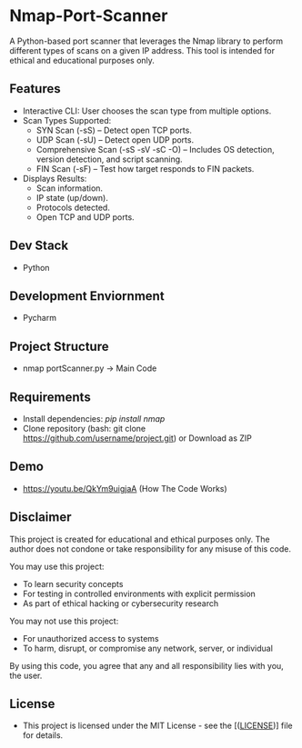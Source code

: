 # Nmap-Port-Scanner
A Python-based port scanner that leverages the Nmap library to perform different types of scans on a given IP address. This tool is intended for ethical and educational purposes only.

## Features
* Interactive CLI: User chooses the scan type from multiple options.
* Scan Types Supported:
  * SYN Scan (-sS) – Detect open TCP ports.
  * UDP Scan (-sU) – Detect open UDP ports.
  * Comprehensive Scan (-sS -sV -sC -O) – Includes OS detection, version detection, and script scanning.
  * FIN Scan (-sF) – Test how target responds to FIN packets.
* Displays Results:
  * Scan information.
  * IP state (up/down).
  * Protocols detected.
  * Open TCP and UDP ports.

## Dev Stack
 * Python

## Development Enviornment
* Pycharm

## Project Structure
* nmap portScanner.py -> Main Code

## Requirements
* Install dependencies: *pip install nmap*
* Clone repository (bash: git clone https://github.com/username/project.git) or Download as ZIP

## Demo
* https://youtu.be/QkYm9uigjaA (How The Code Works)

## Disclaimer
This project is created for educational and ethical purposes only.
The author does not condone or take responsibility for any misuse of this code.

You may use this project:

* To learn security concepts
* For testing in controlled environments with explicit permission
* As part of ethical hacking or cybersecurity research

You may not use this project:

* For unauthorized access to systems
* To harm, disrupt, or compromise any network, server, or individual

By using this code, you agree that any and all responsibility lies with you, the user.

## License
* This project is licensed under the MIT License - see the [([LICENSE](https://github.com/FahadKhan21410/Nmap-Port-Scanner/blob/main/LICENSE))] file for details.

